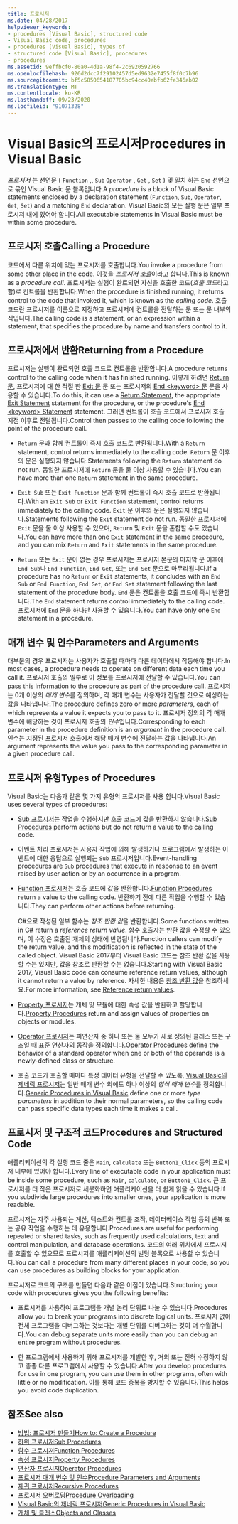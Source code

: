 ```yaml
---
title: 프로시저
ms.date: 04/28/2017
helpviewer_keywords:
- procedures [Visual Basic], structured code
- Visual Basic code, procedures
- procedures [Visual Basic], types of
- structured code [Visual Basic], procedures
- procedures
ms.assetid: 9effbcf0-80a0-4d1a-98f4-2c6920592766
ms.openlocfilehash: 926d2dcc7f29102457d5ed9632e7455f8f0c7b96
ms.sourcegitcommit: bf5c5850654187705bc94cc40ebfb62fe346ab02
ms.translationtype: MT
ms.contentlocale: ko-KR
ms.lasthandoff: 09/23/2020
ms.locfileid: "91071328"
---
```

# <a name="procedures-in-visual-basic"></a><span data-ttu-id="ebdf1-102">Visual Basic의 프로시저</span><span class="sxs-lookup"><span data-stu-id="ebdf1-102">Procedures in Visual Basic</span></span>

<span data-ttu-id="ebdf1-103">*프로시저* 는 선언문 ( `Function` ,, `Sub` `Operator` , `Get` , `Set` ) 및 일치 하는 `End` 선언으로 묶인 Visual Basic 문 블록입니다.</span><span class="sxs-lookup"><span data-stu-id="ebdf1-103">A *procedure* is a block of Visual Basic statements enclosed by a declaration statement (`Function`, `Sub`, `Operator`, `Get`, `Set`) and a matching `End` declaration.</span></span> <span data-ttu-id="ebdf1-104">Visual Basic의 모든 실행 문은 일부 프로시저 내에 있어야 합니다.</span><span class="sxs-lookup"><span data-stu-id="ebdf1-104">All executable statements in Visual Basic must be within some procedure.</span></span>  
  
## <a name="calling-a-procedure"></a><span data-ttu-id="ebdf1-105">프로시저 호출</span><span class="sxs-lookup"><span data-stu-id="ebdf1-105">Calling a Procedure</span></span>  

 <span data-ttu-id="ebdf1-106">코드에서 다른 위치에 있는 프로시저를 호출합니다.</span><span class="sxs-lookup"><span data-stu-id="ebdf1-106">You invoke a procedure from some other place in the code.</span></span> <span data-ttu-id="ebdf1-107">이것을 *프로시저 호출*이라고 합니다.</span><span class="sxs-lookup"><span data-stu-id="ebdf1-107">This is known as a *procedure call*.</span></span> <span data-ttu-id="ebdf1-108">프로시저는 실행이 완료되면 자신을 호출한 코드(*호출 코드*라고 함)로 컨트롤을 반환합니다.</span><span class="sxs-lookup"><span data-stu-id="ebdf1-108">When the procedure is finished running, it returns control to the code that invoked it, which is known as the *calling code*.</span></span> <span data-ttu-id="ebdf1-109">호출 코드란 프로시저를 이름으로 지정하고 프로시저에 컨트롤을 전달하는 문 또는 문 내부의 식입니다.</span><span class="sxs-lookup"><span data-stu-id="ebdf1-109">The calling code is a statement, or an expression within a statement, that specifies the procedure by name and transfers control to it.</span></span>  
  
## <a name="returning-from-a-procedure"></a><span data-ttu-id="ebdf1-110">프로시저에서 반환</span><span class="sxs-lookup"><span data-stu-id="ebdf1-110">Returning from a Procedure</span></span>  

 <span data-ttu-id="ebdf1-111">프로시저는 실행이 완료되면 호출 코드로 컨트롤을 반환합니다.</span><span class="sxs-lookup"><span data-stu-id="ebdf1-111">A procedure returns control to the calling code when it has finished running.</span></span> <span data-ttu-id="ebdf1-112">이렇게 하려면 [Return 문](../../../language-reference/statements/return-statement.md), 프로시저에 대 한 적절 한 [Exit 문](../../../language-reference/statements/exit-statement.md) 문 또는 프로시저의 [End \<keyword> 문](../../../language-reference/statements/end-keyword-statement.md) 문을 사용할 수 있습니다.</span><span class="sxs-lookup"><span data-stu-id="ebdf1-112">To do this, it can use a [Return Statement](../../../language-reference/statements/return-statement.md), the appropriate [Exit Statement](../../../language-reference/statements/exit-statement.md) statement for the procedure, or the procedure's [End \<keyword> Statement](../../../language-reference/statements/end-keyword-statement.md) statement.</span></span> <span data-ttu-id="ebdf1-113">그러면 컨트롤이 호출 코드에서 프로시저 호출 지점 이후로 전달됩니다.</span><span class="sxs-lookup"><span data-stu-id="ebdf1-113">Control then passes to the calling code following the point of the procedure call.</span></span>  
  
- <span data-ttu-id="ebdf1-114">`Return` 문과 함께 컨트롤이 즉시 호출 코드로 반환됩니다.</span><span class="sxs-lookup"><span data-stu-id="ebdf1-114">With a `Return` statement, control returns immediately to the calling code.</span></span> <span data-ttu-id="ebdf1-115">`Return` 문 이후의 문은 실행되지 않습니다.</span><span class="sxs-lookup"><span data-stu-id="ebdf1-115">Statements following the `Return` statement do not run.</span></span> <span data-ttu-id="ebdf1-116">동일한 프로시저에 `Return` 문을 둘 이상 사용할 수 있습니다.</span><span class="sxs-lookup"><span data-stu-id="ebdf1-116">You can have more than one `Return` statement in the same procedure.</span></span>  
  
- <span data-ttu-id="ebdf1-117">`Exit Sub` 또는 `Exit Function` 문과 함께 컨트롤이 즉시 호출 코드로 반환됩니다.</span><span class="sxs-lookup"><span data-stu-id="ebdf1-117">With an `Exit Sub` or `Exit Function` statement, control returns immediately to the calling code.</span></span> <span data-ttu-id="ebdf1-118">`Exit` 문 이후의 문은 실행되지 않습니다.</span><span class="sxs-lookup"><span data-stu-id="ebdf1-118">Statements following the `Exit` statement do not run.</span></span> <span data-ttu-id="ebdf1-119">동일한 프로시저에 `Exit` 문을 둘 이상 사용할 수 있으며, `Return` 및 `Exit` 문을 혼합할 수도 있습니다.</span><span class="sxs-lookup"><span data-stu-id="ebdf1-119">You can have more than one `Exit` statement in the same procedure, and you can mix `Return` and `Exit` statements in the same procedure.</span></span>  
  
- <span data-ttu-id="ebdf1-120">`Return` 또는 `Exit` 문이 없는 경우 프로시저는 프로시저 본문의 마지막 문 이후에 `End Sub`나 `End Function`, `End Get`, 또는 `End Set` 문으로 마무리됩니다.</span><span class="sxs-lookup"><span data-stu-id="ebdf1-120">If a procedure has no `Return` or `Exit` statements, it concludes with an `End Sub` or `End Function`, `End Get`, or `End Set` statement following the last statement of the procedure body.</span></span> <span data-ttu-id="ebdf1-121">`End` 문은 컨트롤을 호출 코드에 즉시 반환합니다.</span><span class="sxs-lookup"><span data-stu-id="ebdf1-121">The `End` statement returns control immediately to the calling code.</span></span> <span data-ttu-id="ebdf1-122">프로시저에 `End` 문을 하나만 사용할 수 있습니다.</span><span class="sxs-lookup"><span data-stu-id="ebdf1-122">You can have only one `End` statement in a procedure.</span></span>  
  
## <a name="parameters-and-arguments"></a><span data-ttu-id="ebdf1-123">매개 변수 및 인수</span><span class="sxs-lookup"><span data-stu-id="ebdf1-123">Parameters and Arguments</span></span>  

 <span data-ttu-id="ebdf1-124">대부분의 경우 프로시저는 사용자가 호출할 때마다 다른 데이터에서 작동해야 합니다.</span><span class="sxs-lookup"><span data-stu-id="ebdf1-124">In most cases, a procedure needs to operate on different data each time you call it.</span></span> <span data-ttu-id="ebdf1-125">프로시저 호출의 일부로 이 정보를 프로시저에 전달할 수 있습니다.</span><span class="sxs-lookup"><span data-stu-id="ebdf1-125">You can pass this information to the procedure as part of the procedure call.</span></span> <span data-ttu-id="ebdf1-126">프로시저는 0개 이상의 *매개 변수*를 정의하며, 각 매개 변수는 사용자가 전달할 것으로 예상하는 값을 나타냅니다.</span><span class="sxs-lookup"><span data-stu-id="ebdf1-126">The procedure defines zero or more *parameters*, each of which represents a value it expects you to pass to it.</span></span> <span data-ttu-id="ebdf1-127">프로시저 정의의 각 매개 변수에 해당하는 것이 프로시저 호출의 *인수*입니다.</span><span class="sxs-lookup"><span data-stu-id="ebdf1-127">Corresponding to each parameter in the procedure definition is an *argument* in the procedure call.</span></span> <span data-ttu-id="ebdf1-128">인수는 지정된 프로시저 호출에서 해당 매개 변수에 전달하는 값을 나타냅니다.</span><span class="sxs-lookup"><span data-stu-id="ebdf1-128">An argument represents the value you pass to the corresponding parameter in a given procedure call.</span></span>  
  
## <a name="types-of-procedures"></a><span data-ttu-id="ebdf1-129">프로시저 유형</span><span class="sxs-lookup"><span data-stu-id="ebdf1-129">Types of Procedures</span></span>  

 <span data-ttu-id="ebdf1-130">Visual Basic는 다음과 같은 몇 가지 유형의 프로시저를 사용 합니다.</span><span class="sxs-lookup"><span data-stu-id="ebdf1-130">Visual Basic uses several types of procedures:</span></span>  
  
- <span data-ttu-id="ebdf1-131">[Sub 프로시저](./sub-procedures.md)는 작업을 수행하지만 호출 코드에 값을 반환하지 않습니다.</span><span class="sxs-lookup"><span data-stu-id="ebdf1-131">[Sub Procedures](./sub-procedures.md) perform actions but do not return a value to the calling code.</span></span>  
  
- <span data-ttu-id="ebdf1-132">이벤트 처리 프로시저는 사용자 작업에 의해 발생하거나 프로그램에서 발생하는 이벤트에 대한 응답으로 실행되는 `Sub` 프로시저입니다.</span><span class="sxs-lookup"><span data-stu-id="ebdf1-132">Event-handling procedures are `Sub` procedures that execute in response to an event raised by user action or by an occurrence in a program.</span></span>  
  
- <span data-ttu-id="ebdf1-133">[Function 프로시저](./function-procedures.md)는 호출 코드에 값을 반환합니다.</span><span class="sxs-lookup"><span data-stu-id="ebdf1-133">[Function Procedures](./function-procedures.md) return a value to the calling code.</span></span> <span data-ttu-id="ebdf1-134">반환하기 전에 다른 작업을 수행할 수 있습니다.</span><span class="sxs-lookup"><span data-stu-id="ebdf1-134">They can perform other actions before returning.</span></span>

    <span data-ttu-id="ebdf1-135">C#으로 작성된 일부 함수는 *참조 반환 값*을 반환합니다.</span><span class="sxs-lookup"><span data-stu-id="ebdf1-135">Some functions written in C# return a *reference return value*.</span></span> <span data-ttu-id="ebdf1-136">함수 호출자는 반환 값을 수정할 수 있으며, 이 수정은 호출된 개체의 상태에 반영됩니다.</span><span class="sxs-lookup"><span data-stu-id="ebdf1-136">Function callers can modify the return value, and this modification is reflected in the state of the called object.</span></span> <span data-ttu-id="ebdf1-137">Visual Basic 2017부터 Visual Basic 코드는 참조 반환 값을 사용할 수는 있지만, 값을 참조로 반환할 수는 없습니다.</span><span class="sxs-lookup"><span data-stu-id="ebdf1-137">Starting with Visual Basic 2017, Visual Basic code can consume reference return values, although it cannot return a value by reference.</span></span> <span data-ttu-id="ebdf1-138">자세한 내용은 [참조 반환 값](ref-return-values.md)을 참조하세요.</span><span class="sxs-lookup"><span data-stu-id="ebdf1-138">For more information, see [Reference return values](ref-return-values.md).</span></span>
  
- <span data-ttu-id="ebdf1-139">[Property 프로시저](./property-procedures.md)는 개체 및 모듈에 대한 속성 값을 반환하고 할당합니다.</span><span class="sxs-lookup"><span data-stu-id="ebdf1-139">[Property Procedures](./property-procedures.md) return and assign values of properties on objects or modules.</span></span>  
  
- <span data-ttu-id="ebdf1-140">[Operator 프로시저](./operator-procedures.md)는 피연산자 중 하나 또는 둘 모두가 새로 정의된 클래스 또는 구조일 때 표준 연산자의 동작을 정의합니다.</span><span class="sxs-lookup"><span data-stu-id="ebdf1-140">[Operator Procedures](./operator-procedures.md) define the behavior of a standard operator when one or both of the operands is a newly-defined class or structure.</span></span>  
  
- <span data-ttu-id="ebdf1-141">호출 코드가 호출할 때마다 특정 데이터 유형을 전달할 수 있도록, [Visual Basic의 제네릭 프로시저](../data-types/generic-procedures.md)는 일반 매개 변수 외에도 하나 이상의 *형식 매개 변수*를 정의합니다.</span><span class="sxs-lookup"><span data-stu-id="ebdf1-141">[Generic Procedures in Visual Basic](../data-types/generic-procedures.md) define one or more *type parameters* in addition to their normal parameters, so the calling code can pass specific data types each time it makes a call.</span></span>  
  
## <a name="procedures-and-structured-code"></a><span data-ttu-id="ebdf1-142">프로시저 및 구조적 코드</span><span class="sxs-lookup"><span data-stu-id="ebdf1-142">Procedures and Structured Code</span></span>  

 <span data-ttu-id="ebdf1-143">애플리케이션의 각 실행 코드 줄은 `Main`, `calculate` 또는 `Button1_Click` 등의 프로시저 내부에 있어야 합니다.</span><span class="sxs-lookup"><span data-stu-id="ebdf1-143">Every line of executable code in your application must be inside some procedure, such as `Main`, `calculate`, or `Button1_Click`.</span></span> <span data-ttu-id="ebdf1-144">큰 프로시저를 더 작은 프로시저로 세분화하면 애플리케이션을 더 쉽게 읽을 수 있습니다.</span><span class="sxs-lookup"><span data-stu-id="ebdf1-144">If you subdivide large procedures into smaller ones, your application is more readable.</span></span>  
  
 <span data-ttu-id="ebdf1-145">프로시저는 자주 사용되는 계산, 텍스트와 컨트롤 조작, 데이터베이스 작업 등의 반복 또는 공유 작업을 수행하는 데 유용합니다.</span><span class="sxs-lookup"><span data-stu-id="ebdf1-145">Procedures are useful for performing repeated or shared tasks, such as frequently used calculations, text and control manipulation, and database operations.</span></span> <span data-ttu-id="ebdf1-146">코드의 여러 위치에서 프로시저를 호출할 수 있으므로 프로시저를 애플리케이션의 빌딩 블록으로 사용할 수 있습니다.</span><span class="sxs-lookup"><span data-stu-id="ebdf1-146">You can call a procedure from many different places in your code, so you can use procedures as building blocks for your application.</span></span>  
  
 <span data-ttu-id="ebdf1-147">프로시저로 코드의 구조를 만들면 다음과 같은 이점이 있습니다.</span><span class="sxs-lookup"><span data-stu-id="ebdf1-147">Structuring your code with procedures gives you the following benefits:</span></span>  
  
- <span data-ttu-id="ebdf1-148">프로시저를 사용하여 프로그램을 개별 논리 단위로 나눌 수 있습니다.</span><span class="sxs-lookup"><span data-stu-id="ebdf1-148">Procedures allow you to break your programs into discrete logical units.</span></span> <span data-ttu-id="ebdf1-149">프로시저 없이 전체 프로그램을 디버그하는 것보다는 개별 단위를 디버그하는 것이 더 수월합니다.</span><span class="sxs-lookup"><span data-stu-id="ebdf1-149">You can debug separate units more easily than you can debug an entire program without procedures.</span></span>  
  
- <span data-ttu-id="ebdf1-150">한 프로그램에서 사용하기 위해 프로시저를 개발한 후, 거의 또는 전혀 수정하지 않고 종종 다른 프로그램에서 사용할 수 있습니다.</span><span class="sxs-lookup"><span data-stu-id="ebdf1-150">After you develop procedures for use in one program, you can use them in other programs, often with little or no modification.</span></span> <span data-ttu-id="ebdf1-151">이를 통해 코드 중복을 방지할 수 있습니다.</span><span class="sxs-lookup"><span data-stu-id="ebdf1-151">This helps you avoid code duplication.</span></span>  
  
## <a name="see-also"></a><span data-ttu-id="ebdf1-152">참조</span><span class="sxs-lookup"><span data-stu-id="ebdf1-152">See also</span></span>

- [<span data-ttu-id="ebdf1-153">방법: 프로시저 만들기</span><span class="sxs-lookup"><span data-stu-id="ebdf1-153">How to: Create a Procedure</span></span>](./how-to-create-a-procedure.md)
- [<span data-ttu-id="ebdf1-154">하위 프로시저</span><span class="sxs-lookup"><span data-stu-id="ebdf1-154">Sub Procedures</span></span>](./sub-procedures.md)
- [<span data-ttu-id="ebdf1-155">함수 프로시저</span><span class="sxs-lookup"><span data-stu-id="ebdf1-155">Function Procedures</span></span>](./function-procedures.md)
- [<span data-ttu-id="ebdf1-156">속성 프로시저</span><span class="sxs-lookup"><span data-stu-id="ebdf1-156">Property Procedures</span></span>](./property-procedures.md)
- [<span data-ttu-id="ebdf1-157">연산자 프로시저</span><span class="sxs-lookup"><span data-stu-id="ebdf1-157">Operator Procedures</span></span>](./operator-procedures.md)
- [<span data-ttu-id="ebdf1-158">프로시저 매개 변수 및 인수</span><span class="sxs-lookup"><span data-stu-id="ebdf1-158">Procedure Parameters and Arguments</span></span>](./procedure-parameters-and-arguments.md)
- [<span data-ttu-id="ebdf1-159">재귀 프로시저</span><span class="sxs-lookup"><span data-stu-id="ebdf1-159">Recursive Procedures</span></span>](./recursive-procedures.md)
- [<span data-ttu-id="ebdf1-160">프로시저 오버로딩</span><span class="sxs-lookup"><span data-stu-id="ebdf1-160">Procedure Overloading</span></span>](./procedure-overloading.md)
- [<span data-ttu-id="ebdf1-161">Visual Basic의 제네릭 프로시저</span><span class="sxs-lookup"><span data-stu-id="ebdf1-161">Generic Procedures in Visual Basic</span></span>](../data-types/generic-procedures.md)
- [<span data-ttu-id="ebdf1-162">개체 및 클래스</span><span class="sxs-lookup"><span data-stu-id="ebdf1-162">Objects and Classes</span></span>](../objects-and-classes/index.md)
